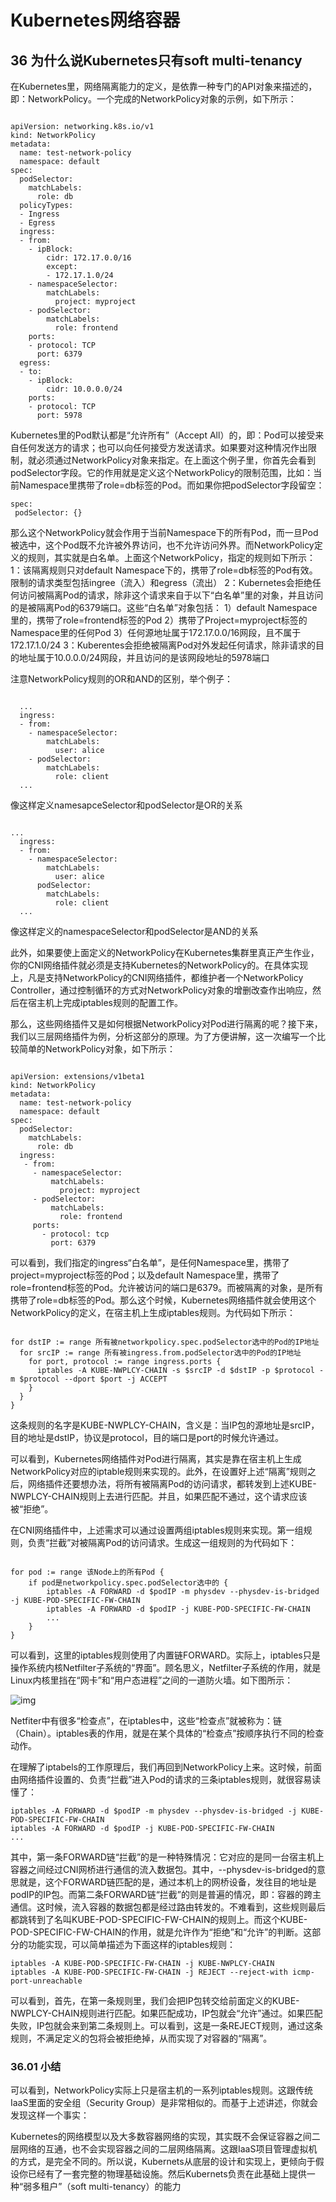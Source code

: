 # Kubernetes网络容器

## 36 为什么说Kubernetes只有soft multi-tenancy

在Kubernetes里，网络隔离能力的定义，是依靠一种专门的API对象来描述的，即：NetworkPolicy。一个完成的NetworkPolicy对象的示例，如下所示：

```

apiVersion: networking.k8s.io/v1
kind: NetworkPolicy
metadata:
  name: test-network-policy
  namespace: default
spec:
  podSelector:
    matchLabels:
      role: db
  policyTypes:
  - Ingress
  - Egress
  ingress:
  - from:
    - ipBlock:
        cidr: 172.17.0.0/16
        except:
        - 172.17.1.0/24
    - namespaceSelector:
        matchLabels:
          project: myproject
    - podSelector:
        matchLabels:
          role: frontend
    ports:
    - protocol: TCP
      port: 6379
  egress:
  - to:
    - ipBlock:
        cidr: 10.0.0.0/24
    ports:
    - protocol: TCP
      port: 5978
```

Kubernetes里的Pod默认都是“允许所有”（Accept All）的，即：Pod可以接受来自任何发送方的请求；也可以向任何接受方发送请求。如果要对这种情况作出限制，就必须通过NetworkPolicy对象来指定。在上面这个例子里，你首先会看到podSelector字段。它的作用就是定义这个NetworkPolicy的限制范围，比如：当前Namespace里携带了role=db标签的Pod。而如果你把podSelector字段留空：

```
spec:
 podSelector: {}
```

那么这个NetworkPolicy就会作用于当前Namespace下的所有Pod，而一旦Pod被选中，这个Pod既不允许被外界访问，也不允许访问外界。而NetworkPolicy定义的规则，其实就是白名单。上面这个NetworkPolicy，指定的规则如下所示：
1：该隔离规则只对default Namespace下的，携带了role=db标签的Pod有效。限制的请求类型包括ingree（流入）和egress（流出）
2：Kubernetes会拒绝任何访问被隔离Pod的请求，除非这个请求来自于以下“白名单”里的对象，并且访问的是被隔离Pod的6379端口。这些“白名单”对象包括：
   1）default Namespace里的，携带了role=frontend标签的Pod
   2）携带了Project=myproject标签的Namespace里的任何Pod
   3）任何源地址属于172.17.0.0/16网段，且不属于172.17.1.0/24
3：Kuberentes会拒绝被隔离Pod对外发起任何请求，除非请求的目的地址属于10.0.0.0/24网段，并且访问的是该网段地址的5978端口

注意NetworkPolicy规则的OR和AND的区别，举个例子：

```

  ...
  ingress:
  - from:
    - namespaceSelector:
        matchLabels:
          user: alice
    - podSelector:
        matchLabels:
          role: client
  ...
```

像这样定义namesapceSelector和podSelector是OR的关系

```

...
  ingress:
  - from:
    - namespaceSelector:
        matchLabels:
          user: alice
      podSelector:
        matchLabels:
          role: client
  ...
```

像这样定义的namespaceSelector和podSelector是AND的关系

此外，如果要使上面定义的NetworkPolicy在Kubernetes集群里真正产生作业，你的CNI网络插件就必须是支持Kubernetes的NetworkPolicy的。在具体实现上，凡是支持NetworkPolicy的CNI网络插件，都维护者一个NetworkPolicy Controller，通过控制循环的方式对NetworkPolicy对象的增删改查作出响应，然后在宿主机上完成iptables规则的配置工作。

那么，这些网络插件又是如何根据NetworkPolicy对Pod进行隔离的呢？接下来，我们以三层网络插件为例，分析这部分的原理。为了方便讲解，这一次编写一个比较简单的NetworkPolicy对象，如下所示：

```

apiVersion: extensions/v1beta1
kind: NetworkPolicy
metadata:
  name: test-network-policy
  namespace: default
spec:
  podSelector:
    matchLabels:
      role: db
  ingress:
   - from:
     - namespaceSelector:
         matchLabels:
           project: myproject
     - podSelector:
         matchLabels:
           role: frontend
     ports:
       - protocol: tcp
         port: 6379
```

可以看到，我们指定的ingress“白名单”，是任何Namespace里，携带了project=myproject标签的Pod；以及default Namespace里，携带了role=frontend标签的Pod。允许被访问的端口是6379。而被隔离的对象，是所有携带了role=db标签的Pod。那么这个时候，Kubernetes网络插件就会使用这个NetworkPolicy的定义，在宿主机上生成iptables规则。为代码如下所示：

```

for dstIP := range 所有被networkpolicy.spec.podSelector选中的Pod的IP地址
  for srcIP := range 所有被ingress.from.podSelector选中的Pod的IP地址
    for port, protocol := range ingress.ports {
      iptables -A KUBE-NWPLCY-CHAIN -s $srcIP -d $dstIP -p $protocol -m $protocol --dport $port -j ACCEPT 
    }
  }
} 
```

这条规则的名字是KUBE-NWPLCY-CHAIN，含义是：当IP包的源地址是srcIP，目的地址是dstIP，协议是protocol，目的端口是port的时候允许通过。

可以看到，Kubernetes网络插件对Pod进行隔离，其实是靠在宿主机上生成NetworkPolicy对应的iptable规则来实现的。此外，在设置好上述“隔离”规则之后，网络插件还要想办法，将所有被隔离Pod的访问请求，都转发到上述KUBE-NWPLCY-CHAIN规则上去进行匹配。并且，如果匹配不通过，这个请求应该被“拒绝”。

在CNI网络插件中，上述需求可以通过设置两组iptables规则来实现。第一组规则，负责“拦截”对被隔离Pod的访问请求。生成这一组规则的为代码如下：

```

for pod := range 该Node上的所有Pod {
    if pod是networkpolicy.spec.podSelector选中的 {
        iptables -A FORWARD -d $podIP -m physdev --physdev-is-bridged -j KUBE-POD-SPECIFIC-FW-CHAIN
        iptables -A FORWARD -d $podIP -j KUBE-POD-SPECIFIC-FW-CHAIN
        ...
    }
}
```

可以看到，这里的iptables规则使用了内置链FORWARD。实际上，iptables只是操作系统内核Netfilter子系统的“界面”。顾名思义，Netfilter子系统的作用，就是Linux内核里挡在“网卡”和“用户态进程”之间的一道防火墙。如下图所示：

![img](https://static001.geekbang.org/resource/image/4a/c2/4a012412dd694cb815ac9ee11ce511c2.png)

Netfiter中有很多“检查点”，在iptables中，这些“检查点”就被称为：链（Chain）。iptables表的作用，就是在某个具体的“检查点”按顺序执行不同的检查动作。

在理解了iptabels的工作原理后，我们再回到NetworkPolicy上来。这时候，前面由网络插件设置的、负责“拦截”进入Pod的请求的三条iptables规则，就很容易读懂了：

```
iptables -A FORWARD -d $podIP -m physdev --physdev-is-bridged -j KUBE-POD-SPECIFIC-FW-CHAIN
iptables -A FORWARD -d $podIP -j KUBE-POD-SPECIFIC-FW-CHAIN
...
```

其中，第一条FORWARD链“拦截”的是一种特殊情况：它对应的是同一台宿主机上容器之间经过CNI网桥进行通信的流入数据包。其中，--physdev-is-bridged的意思就是，这个FORWARD链匹配的是，通过本机上的网桥设备，发往目的地址是podIP的IP包。而第二条FORWARD链“拦截”的则是普遍的情况，即：容器的跨主通信。这时候，流入容器的数据包都是经过路由转发的。不难看到，这些规则最后都跳转到了名叫KUBE-POD-SPECIFIC-FW-CHAIN的规则上。而这个KUBE-POD-SPECIFIC-FW-CHAIN的作用，就是允许作为“拒绝”和“允许”的判断。这部分的功能实现，可以简单描述为下面这样的iptables规则：

```
iptables -A KUBE-POD-SPECIFIC-FW-CHAIN -j KUBE-NWPLCY-CHAIN
iptables -A KUBE-POD-SPECIFIC-FW-CHAIN -j REJECT --reject-with icmp-port-unreachable
```

可以看到，首先，在第一条规则里，我们会把IP包转交给前面定义的KUBE-NWPLCY-CHAIN规则进行匹配。如果匹配成功，IP包就会“允许”通过。如果匹配失败，IP包就会来到第二条规则上。可以看到，这是一条REJECT规则，通过这条规则，不满足定义的包将会被拒绝掉，从而实现了对容器的“隔离”。

### 36.01 小结

可以看到，NetworkPolicy实际上只是宿主机的一系列iptables规则。这跟传统IaaS里面的安全组（Security Group）是非常相似的。而基于上述讲述，你就会发现这样一个事实：

Kubernetes的网络模型以及大多数容器网络的实现，其实既不会保证容器之间二层网络的互通，也不会实现容器之间的二层网络隔离。这跟IaaS项目管理虚拟机的方式，是完全不同的。所以说，Kubernets从底层的设计和实现上，更倾向于假设你已经有了一套完整的物理基础设施。然后Kubernets负责在此基础上提供一种“弱多租户”（soft multi-tenancy）的能力

























